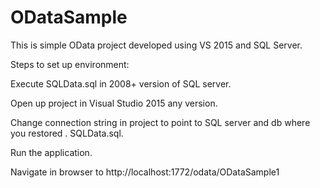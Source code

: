# ODataSample

This is simple OData project developed using VS 2015 and SQL Server.

Steps to set up environment:

Execute SQLData.sql in 2008+ version of SQL server.

Open up project in Visual Studio 2015 any version.

Change connection string in project to point to SQL server and db where you restored .
SQLData.sql.

Run the application.

Navigate in browser to http://localhost:1772/odata/ODataSample1
